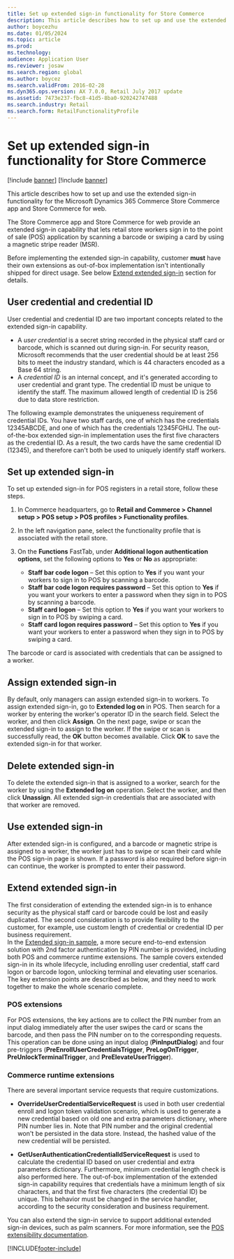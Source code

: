 ```yaml
---
title: Set up extended sign-in functionality for Store Commerce
description: This article describes how to set up and use the extended sign-on functionality for the Microsoft Dynamics 365 Commerce Store Commerce app and Store Commerce for web.
author: boycezhu
ms.date: 01/05/2024
ms.topic: article
ms.prod: 
ms.technology: 
audience: Application User
ms.reviewer: josaw
ms.search.region: global
ms.author: boycez
ms.search.validFrom: 2016-02-28
ms.dyn365.ops.version: AX 7.0.0, Retail July 2017 update
ms.assetid: 7473e237-fbc8-41d5-8ba0-920242747488
ms.search.industry: Retail
ms.search.form: RetailFunctionalityProfile
---
```


# Set up extended sign-in functionality for Store Commerce

[!include [banner](includes/banner.md)]
[!include [banner](includes/preview-banner.md)]

This article describes how to set up and use the extended sign-in functionality for the Microsoft Dynamics 365 Commerce Store Commerce app and Store Commerce for web.

The Store Commerce app and Store Commerce for web provide an extended sign-in capability that lets retail store workers sign in to the point of sale (POS) application by scanning a barcode or swiping a card by using a magnetic stripe reader (MSR).

Before implementing the extended sign-in capability, customer **must** have their own extensions as out-of-box implementation isn't intentionally shipped for direct usage. See below [Extend extended sign-in](#extend-extended-sign-in) section for details.

## User credential and credential ID

User credential and credential ID are two important concepts related to the extended sign-in capability. 

- A *user credential* is a secret string recorded in the physical staff card or barcode, which is scanned out during sign-in. For security reason, Microsoft recommends that the user credential should be at least 256 bits to meet the industry standard, which is 44 characters encoded as a Base 64 string.
- A *credential ID* is an internal concept, and it's generated according to user credential and grant type. The credential ID must be unique to identify the staff. The maximum allowed length of credential ID is 256 due to data store restriction.

The following example demonstrates the uniqueness requirement of credential IDs. You have two staff cards, one of which has the credentials 12345ABCDE, and one of which has the credentials 12345FGHIJ. The out-of-the-box extended sign-in implementation uses the first five characters as the credential ID. As a result, the two cards have the same credential ID (12345), and therefore can't both be used to uniquely identify staff workers.

## Set up extended sign-in

To set up extended sign-in for POS registers in a retail store, follow these steps.

1. In Commerce headquarters, go to **Retail and Commerce \> Channel setup \> POS setup \> POS profiles \> Functionality profiles**. 
2. In the left navigation pane, select the functionality profile that is associated with the retail store.
3. On the **Functions** FastTab, under **Additional logon authentication options**, set the following options to **Yes** or **No** as appropriate:

    - **Staff bar code logon** – Set this option to **Yes** if you want your workers to sign in to POS by scanning a barcode. 
    - **Staff bar code logon requires password** – Set this option to **Yes** if you want your workers to enter a password when they sign in to POS by scanning a barcode.
    - **Staff card logon** – Set this option to **Yes** if you want your workers to sign in to POS by swiping a card.
    - **Staff card logon requires password** – Set this option to **Yes** if you want your workers to enter a password when they sign in to POS by swiping a card.

The barcode or card is associated with credentials that can be assigned to a worker.

## Assign extended sign-in

By default, only managers can assign extended sign-in to workers. To assign extended sign-in, go to **Extended log on** in POS. Then search for a worker by entering the worker's operator ID in the search field. Select the worker, and then click **Assign**. On the next page, swipe or scan the extended sign-in to assign to the worker. If the swipe or scan is successfully read, the **OK** button becomes available. Click **OK** to save the extended sign-in for that worker.

## Delete extended sign-in

To delete the extended sign-in that is assigned to a worker, search for the worker by using the **Extended log on** operation. Select the worker, and then click **Unassign**. All extended sign-in credentials that are associated with that worker are removed.

## Use extended sign-in

After extended sign-in is configured, and a barcode or magnetic stripe is assigned to a worker, the worker just has to swipe or scan their card while the POS sign-in page is shown. If a password is also required before sign-in can continue, the worker is prompted to enter their password.

## Extend extended sign-in

The first consideration of extending the extended sign-in is to enhance security as the physical staff card or barcode could be lost and easily duplicated. The second consideration is to provide flexibility to the customer, for example, use custom length of credential or credential ID per business requirement.\
In the [Extended sign-in sample](https://github.com/microsoft/Dynamics365Commerce.Solutions/tree/release/9.48/src/ExtendedLogon), a more secure end-to-end extension solution with 2nd factor authentication by PIN number is provided, including both POS and commerce runtime extensions. The sample covers extended sign-in in its whole lifecycle, including enrolling user credential, staff card logon or barcode logon, unlocking terminal and elevating user scenarios. The key extension points are described as below, and they need to work together to make the whole scenario complete.

### POS extensions

For POS extensions, the key actions are to collect the PIN number from an input dialog immediately after the user swipes the card or scans the barcode, and then pass the PIN number on to the corresponding requests. This operation can be done using an input dialog (**PinInputDialog**) and four pre-triggers (**PreEnrollUserCredentialsTrigger**, **PreLogOnTrigger**, **PreUnlockTerminalTrigger**, and **PreElevateUserTrigger**).

### Commerce runtime extensions
There are several important service requests that require customizations.
- **OverrideUserCredentialServiceRequest** is used in both user credential enroll and logon token validation scenario, which is used to generate a new credential based on old one and extra parameters dictionary, where PIN number lies in. Note that PIN number and the original credential won't be persisted in the data store. Instead, the hashed value of the new credential will be persisted.

- **GetUserAuthenticationCredentialIdServiceRequest** is used to calculate the credential ID based on user credential and extra parameters dictionary. Furthermore, minimum credential length check is also performed here. The out-of-box implementation of the extended sign-in capability requires that credentials have a minimum length of six characters, and that the first five characters (the credential ID) be unique. This behavior must be changed in the service handler, according to the security consideration and business requirement.

You can also extend the sign-in service to support additional extended sign-in devices, such as palm scanners. For more information, see the [POS extensibility documentation](dev-itpro/pos-extension/pos-extension-overview.md).

[!INCLUDE[footer-include](../includes/footer-banner.md)]
